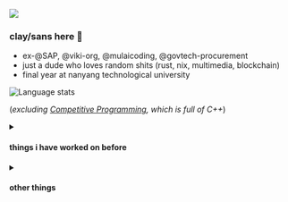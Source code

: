 ![](https://komarev.com/ghpvc/?username=sanstzu)

### clay/sans here 👋
- ex-@SAP, @viki-org, @mulaicoding, @govtech-procurement
- just a dude who loves random shits (rust, nix, multimedia, blockchain)
- final year at nanyang technological university

![Language stats](https://github-readme-stats.vercel.app/api/top-langs/?username=sanstzu&theme=tokyonight&layout=compact&exclude_repo=competitive-programming,tiktok-techjam-be)

(*excluding [Competitive Programming](https://github.com/sanstzu/competitive-programming), which is full of C++*)

<details> 
  <summary><h4>things i have worked on before</h4></summary>
  <ul>
    <li>
      <a href="https://archive-2025.icnmusical.com" target="_blank" rel="noopener noreferrer">
        Indonesian Cultural Night (ICN) 2025
      </a> (December 2024)
      <br />
      <subtitle><i>Plus leading 10 student engineers/designers to create artistic landing page + robust ticketing system</i></subtitle>
    </li>
    <li>
      <a href="https://github.com/sanstzu/kawa" target="_blank" rel="noopener noreferrer">
        Kawa 川 - a Livestreaming Server
      </a> (February 2024)
    </li>
    <li>
      <a href="https://ntumods.org" target="_blank" rel="noopener noreferrer">
        NTUMods - Schedule Planning and Calendar Export for NTU Students
      </a> (December 2023)
    </li>
    <li>
      <a href="https:///archive-2024.icnmusical.com" target="_blank" rel="noopener noreferrer">
        Indonesian Cultural Night (ICN) 2024 Show Website
      </a> (December 2023)
    </li>
  </ul>
</details>

<details> 
  <summary><h4>other things</h4></summary>
  <ul>
    <li>
      <a href="https://pintusingapura.org" target="_blank" rel="noopener noreferrer">
        PINTU Tech CI/CD - devops things
      </a> (April 2024)
    </li>
    <li>
      <a href="https://sanstzu.vercel.app/blogs/james-telegram-bot" target="_blank" rel="noopener noreferrer">
        JAMeS - a Telegram Bot
      </a> (August 2023)
    </li>
    <li>
      <a href="https://clayto.me" target="_blank" rel="noopener noreferrer">
        Minimalistic Personal Website
      </a> (July 2023)
    </li>
    <li>
      <a href="https://ntucal.vercel.app" target="_blank" rel="noopener noreferrer">
        NTUCal - Imports class schedules into calendar app
      </a> (March 2023, first project :D)
    </li>
  </ul>
</details>

